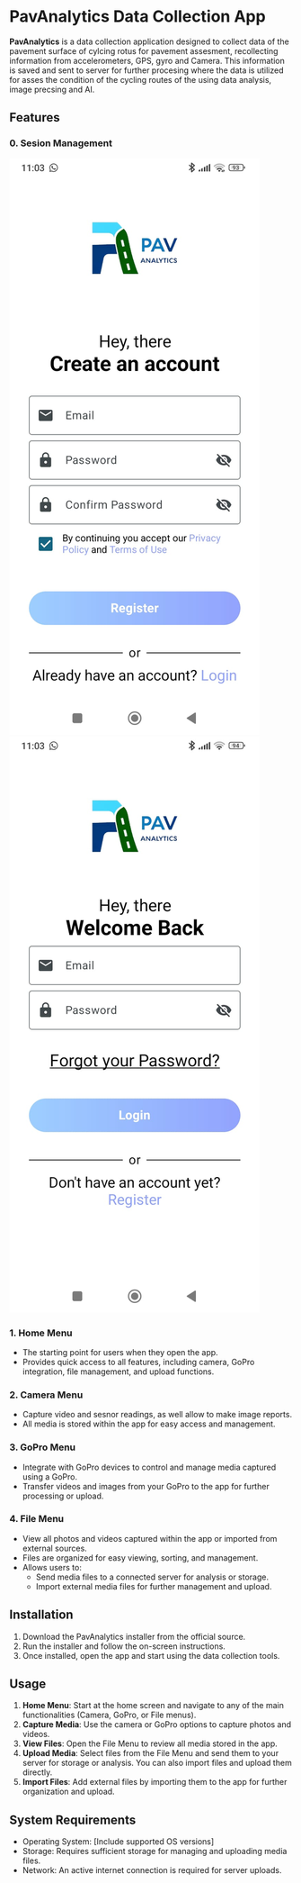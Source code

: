 
# PavAnalytics Data Collection App

**PavAnalytics** is a data collection application designed to collect data of the pavement surface of cylcing rotus for pavement assesment, recollecting information from accelerometers, GPS, gyro and Camera. This information is saved and sent to server for further procesing where the data is utilized for asses the condition of the cycling routes of the using data analysis, image precsing and AI.

## Features

### 0. **Sesion Management**

![Accoutn Creation](https://github.com/Jeziel777/Sensor-Data-Collection-App/blob/main/Images/login_1.jpg)
![Login](https://github.com/Jeziel777/Sensor-Data-Collection-App/blob/main/Images/login_3.jpg)
### 1. **Home Menu**
- The starting point for users when they open the app.
- Provides quick access to all features, including camera, GoPro integration, file management, and upload functions.


### 2. **Camera Menu**
- Capture video and sesnor readings, as well allow to make image reports.
- All media is stored within the app for easy access and management.

### 3. **GoPro Menu**
- Integrate with GoPro devices to control and manage media captured using a GoPro.
- Transfer videos and images from your GoPro to the app for further processing or upload.

### 4. **File Menu**
- View all photos and videos captured within the app or imported from external sources.
- Files are organized for easy viewing, sorting, and management.
- Allows users to:
  - Send media files to a connected server for analysis or storage.
  - Import external media files for further management and upload.


## Installation

1. Download the PavAnalytics installer from the official source.
2. Run the installer and follow the on-screen instructions.
3. Once installed, open the app and start using the data collection tools.

## Usage

1. **Home Menu**: Start at the home screen and navigate to any of the main functionalities (Camera, GoPro, or File menus).
2. **Capture Media**: Use the camera or GoPro options to capture photos and videos.
3. **View Files**: Open the File Menu to review all media stored in the app.
4. **Upload Media**: Select files from the File Menu and send them to your server for storage or analysis. You can also import files and upload them directly.
5. **Import Files**: Add external files by importing them to the app for further organization and upload.

## System Requirements

- Operating System: [Include supported OS versions]
- Storage: Requires sufficient storage for managing and uploading media files.
- Network: An active internet connection is required for server uploads.


